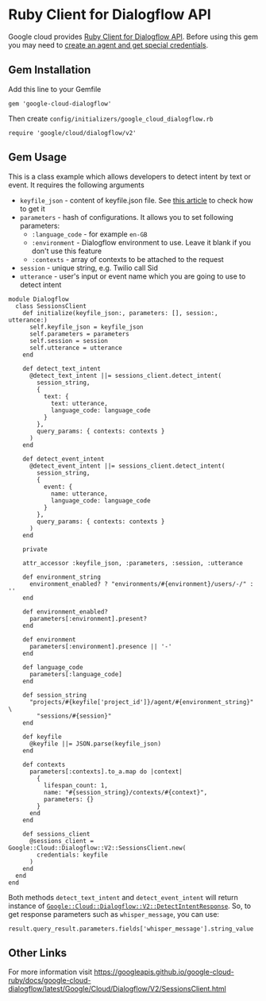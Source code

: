 # Ruby Client for Dialogflow API

Google cloud provides [Ruby Client for Dialogflow API](https://github.com/googleapis/google-cloud-ruby/tree/master/google-cloud-dialogflow). Before using this gem you may need to [create an agent and get special credentials](agents-management.md).

## Gem Installation

Add this line to your Gemfile

`gem 'google-cloud-dialogflow'`

Then create `config/initializers/google_cloud_dialogflow.rb`

`require 'google/cloud/dialogflow/v2'`

## Gem Usage

This is a class example which allows developers to detect intent by text or event. It requires the following arguments

- `keyfile_json` - content of keyfile.json file. See [this article](agents-management.md) to check how to get it
- `parameters` - hash of configurations. It allows you to set following parameters:
    - `:language_code` - for example `en-GB`
    - `:environment` - Dialogflow environment to use. Leave it blank if you don't use this feature
    - `:contexts` - array of contexts to be attached to the request
- `session` - unique string, e.g. Twilio call Sid
- `utterance` - user's input or event name which you are going to use to detect intent


```
module Dialogflow
  class SessionsClient
    def initialize(keyfile_json:, parameters: [], session:, utterance:)
      self.keyfile_json = keyfile_json
      self.parameters = parameters
      self.session = session
      self.utterance = utterance
    end

    def detect_text_intent
      @detect_text_intent ||= sessions_client.detect_intent(
        session_string,
        {
          text: {
            text: utterance,
            language_code: language_code
          }
        },
        query_params: { contexts: contexts }
      )
    end

    def detect_event_intent
      @detect_event_intent ||= sessions_client.detect_intent(
        session_string,
        {
          event: {
            name: utterance,
            language_code: language_code
          }
        },
        query_params: { contexts: contexts }
      )
    end

    private

    attr_accessor :keyfile_json, :parameters, :session, :utterance

    def environment_string
      environment_enabled? ? "environments/#{environment}/users/-/" : ''
    end

    def environment_enabled?
      parameters[:environment].present?
    end

    def environment
      parameters[:environment].presence || '-'
    end

    def language_code
      parameters[:language_code]
    end

    def session_string
      "projects/#{keyfile['project_id']}/agent/#{environment_string}" \
        "sessions/#{session}"
    end

    def keyfile
      @keyfile ||= JSON.parse(keyfile_json)
    end

    def contexts
      parameters[:contexts].to_a.map do |context|
        {
          lifespan_count: 1,
          name: "#{session_string}/contexts/#{context}",
          parameters: {}
        }
      end
    end

    def sessions_client
      @sessions_client = Google::Cloud::Dialogflow::V2::SessionsClient.new(
        credentials: keyfile
      )
    end
  end
end
```

Both methods `detect_text_intent` and `detect_event_intent` will return instance of [`Google::Cloud::Dialogflow::V2::DetectIntentResponse`](https://googleapis.github.io/google-cloud-ruby/docs/google-cloud-dialogflow/latest/Google/Cloud/Dialogflow/V2/DetectIntentResponse.html). So, to get response parameters such as `whisper_message`, you can use:
```
result.query_result.parameters.fields['whisper_message'].string_value
```

## Other Links

For more information visit https://googleapis.github.io/google-cloud-ruby/docs/google-cloud-dialogflow/latest/Google/Cloud/Dialogflow/V2/SessionsClient.html
